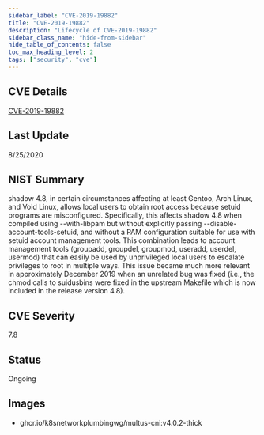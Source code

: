 ```yaml
---
sidebar_label: "CVE-2019-19882"
title: "CVE-2019-19882"
description: "Lifecycle of CVE-2019-19882"
sidebar_class_name: "hide-from-sidebar"
hide_table_of_contents: false
toc_max_heading_level: 2
tags: ["security", "cve"]
---
```


## CVE Details

[CVE-2019-19882](https://nvd.nist.gov/vuln/detail/CVE-2019-19882)


## Last Update

8/25/2020

## NIST Summary

shadow 4.8, in certain circumstances affecting at least Gentoo, Arch Linux, and Void Linux, allows local users to obtain root access because setuid programs are misconfigured. Specifically, this affects shadow 4.8 when compiled using --with-libpam but without explicitly passing --disable-account-tools-setuid, and without a PAM configuration suitable for use with setuid account management tools. This combination leads to account management tools (groupadd, groupdel, groupmod, useradd, userdel, usermod) that can easily be used by unprivileged local users to escalate privileges to root in multiple ways. This issue became much more relevant in approximately December 2019 when an unrelated bug was fixed (i.e., the chmod calls to suidusbins were fixed in the upstream Makefile which is now included in the release version 4.8).

## CVE Severity

7.8

## Status

Ongoing

## Images

- ghcr.io/k8snetworkplumbingwg/multus-cni:v4.0.2-thick


